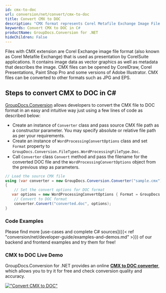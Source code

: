 ```yaml
---
id: cmx-to-doc
url: conversion/net/convert/cmx-to-doc
title: Convert CMX to DOC
description: "CMX format represents Corel Metafile Exchange Image File with .cmx extension. Learn how to convert CMX to DOC file programmatically in C# language using GroupDocs.Conversion for .NET library."
keywords: Convert CMX to DOC in C#
productName: GroupDocs.Conversion for .NET
hideChildren: False
---
```


Files with CMX extension are Corel Exchange image file format (also known as Corel Metafile Exchange) that is used as presentation by CorelSuite applications. It contains image data as vector graphics as well as metadata that describes the image. CMX files can be opened by CorelDraw, Corel Presentations, Paint Shop Pro and some versions of Adobe Illustrator. CMX files can be converted to other formats such as JPG and EPS.

## Steps to convert CMX to DOC in C#

[GroupDocs.Conversion](https://products.groupdocs.com/conversion/net) allows developers to convert the CMX file to DOC format in an easy and intuitive way just using a few lines of code as described below:

* Create an instance of `Converter` class and pass source CMX file path as a constructor parameter. You may specify absolute or relative file path as per your requirements. 
* Create an instance of `WordProcessingConvertOptions` class and set `Format` property to `GroupDocs.Conversion.FileTypes.WordProcessingFileType.Doc`.
* Call `Converter` class `Convert` method and pass the filename for the converted DOC file and the `WordProcessingConvertOptions` object from the previous step as parameters.

```csharp
// Load the source CMX file
using (var converter = new GroupDocs.Conversion.Converter("sample.cmx"))
{
    // Set the convert options for DOC format
   var options = new WordProcessingConvertOptions { Format = GroupDocs.Conversion.FileTypes.WordProcessingFileType.Doc };
    // Convert to DOC format
    converter.Convert("converted.doc", options);
}
```

### Code Examples

Please find more [use-cases and complete C# sources]({{< ref "conversion/net/developer-guide/examples-and-demos.md" >}}) of our backend and frontend examples and try them for free!

### CMX to DOC Live Demo

GroupDocs.Conversion for .NET provides an online [**CMX to DOC converter**](https://products.groupdocs.app/conversion/cmx-to-doc), which allows you to try it for free and check conversion quality and accuracy.

[!["Convert CMX to DOC"](conversion/net/images/convert-to-doc/convert-cmx-to-doc.png)](https://products.groupdocs.app/conversion/cmx-to-doc)